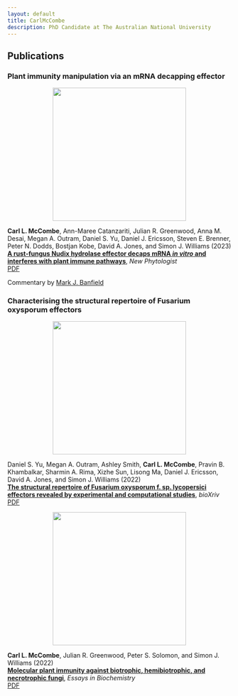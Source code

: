 ```yaml
---
layout: default
title: CarlMcCombe
description: PhD Candidate at The Australian National University
---
```


## Publications

### Plant immunity manipulation via an mRNA decapping effector
<p align="center">
	<img src="https://carl-mccombe.github.io/assets/images/Fig3_AvrM14.jpg" height="300">
</p>

**Carl L. McCombe**, Ann-Maree Catanzariti, Julian R. Greenwood, Anna M. Desai, Megan A. Outram, Daniel S. Yu, Daniel J. Ericsson, Steven E. Brenner, Peter N. Dodds, Bostjan Kobe, David A. Jones, and Simon J. Williams (2023)<br>
**[A rust-fungus Nudix hydrolase effector decaps mRNA _in vitro_ and interferes with plant immune pathways](https://doi.org/10.1111/nph.18727)**, _New Phytologist_<br>
[PDF](/assets/papers/Mccombe_2023.pdf)

Commentary by [Mark J. Banfield](https://doi.org/10.1111/nph.18921)

### Characterising the structural repertoire of Fusarium oxysporum effectors
<p align="center">
<img src="https://carl-mccombe.github.io/assets/images/F3.jpg" height="300">
</p>

Daniel S. Yu, Megan A. Outram, Ashley Smith, **Carl L. McCombe**, Pravin B.
Khambalkar, Sharmin A. Rima, Xizhe Sun, Lisong Ma, Daniel J. Ericsson, David A.
Jones, and Simon J. Williams (2022)<br>
**[The structural repertoire of Fusarium oxysporum f. sp. lycopersici effectors revealed by experimental and computational studies](https://doi.org/10.1101/2021.12.14.472499)**, _bioXriv_<br>
[PDF](/assets/papers/Yu_2022.pdf)
<p align="center">
<img src="https://carl-mccombe.github.io/assets/images/review_fig.jpg" height="300">
</p>

**Carl L. McCombe**, Julian R. Greenwood, Peter S. Solomon, and Simon J. Williams (2022)<br>
**[Molecular plant immunity against biotrophic, hemibiotrophic, and necrotrophic fungi](https://doi.org/10.1042/EBC20210073)**, _Essays in Biochemistry_<br>
[PDF](/assets/papers/Mccombe_2022.pdf)
